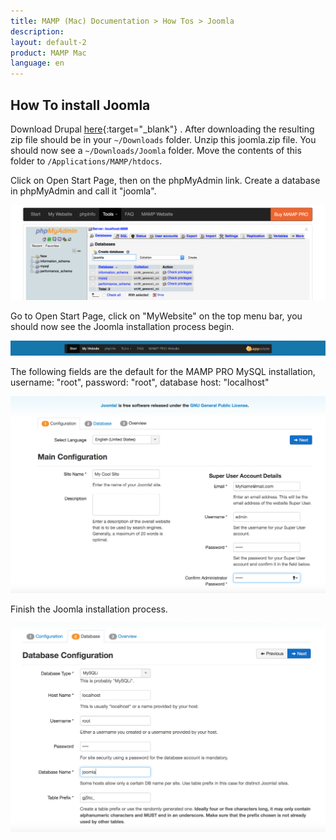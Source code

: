 ```yaml
---
title: MAMP (Mac) Documentation > How Tos > Joomla
description: 
layout: default-2
product: MAMP Mac
language: en
---
```


## How To install Joomla

Download Drupal [here](https://joomla.org){:target="_blank"} . After downloading the resulting zip file should be in your `~/Downloads` folder. Unzip this joomla.zip file. You should now see a `~/Downloads/Joomla` folder. Move the contents of this folder  to `/Applications/MAMP/htdocs`.

Click on Open Start Page, then on the phpMyAdmin link. Create a database in phpMyAdmin and call it "joomla".

![MAMP](/en/MAMP-Mac/How-Tos/Joomla/phpMyAdminJoomla.png)

Go to Open Start Page, click on  "MyWebsite" on the top menu bar, you should now see the Joomla installation process begin.

![MAMP](/en/MAMP-Mac/How-Tos/Joomla/MyWebsiteLink.png)

The following fields are the default for the MAMP PRO MySQL installation, username: "root", password: "root", database host: "localhost" 

![MAMP](/en/MAMP-Mac/How-Tos/Joomla/joomlaWizard1.png)

Finish the Joomla installation process. 

![MAMP](/en/MAMP-Mac/How-Tos/Joomla/joomlaWizard2.png)





